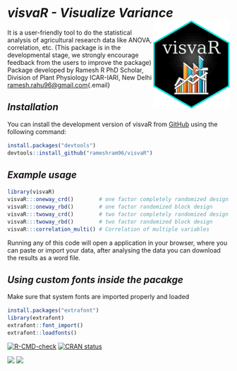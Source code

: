 # *visvaR - Visualize Variance* <img src="man/figures/visvaRlogo.png" align="right" height="200" style="float:right; height:200px;"/>

It is a user-friendly tool to do the statistical analysis of agricultural research data like ANOVA, correlation, etc. (This package is in the developmental stage, we strongly encourage feedback from the users to improve the package) Package developed by Ramesh R PhD Scholar, Division of Plant Physiology ICAR-IARI, New Delhi [ramesh.rahu96\@gmail.com](mailto:ramesh.rahu96@gmail.com){.email}

## *Installation*

You can install the development version of visvaR from [GitHub](https://github.com/rameshram96/visvaR) using the following command:

``` r
install.packages("devtools")
devtools::install_github("rameshram96/visvaR")
```

## *Example usage*

``` r
library(visvaR)
visvaR:::oneway_crd()        # one factor completely randomized design 
visvaR:::oneway_rbd()        # one factor randomized block design 
visvaR:::twoway_crd()        # two factor completely randomized design 
visvaR:::twoway_rbd()        # two factor randomized block design 
visvaR:::correlation_multi() # Correlation of multiple variables 
```

Running any of this code will open a application in your browser, where you can paste or import your data, after analysing the data you can download the results as a word file.

## *Using custom fonts inside the pacakge*

Make sure that system fonts are imported properly and loaded

``` r
install.packages("extrafont")
library(extrafont)
extrafont::font_import()
extrafont::loadfonts()
```

<!-- badges: start -->

[![R-CMD-check](https://github.com/rameshram96/visvaR/actions/workflows/R-CMD-check.yaml/badge.svg)](https://github.com/rameshram96/visvaR/actions/workflows/R-CMD-check.yaml) [![CRAN status](https://www.r-pkg.org/badges/version/visvaR)](https://CRAN.R-project.org/package=visvaR)
<!-- badges: end -->
<!-- badges: start -->

[![](https://cranlogs.r-pkg.org/badges/visvaR)](https://cran.r-project.org/package=visvaR)
[![](https://cranlogs.r-pkg.org/badges/visvaR)](https://cranlogs.r-pkg.org/badges/grand-total/visvaR)
<!-- badges: end -->
